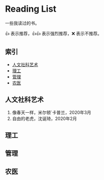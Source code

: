 # Reading List

一些我读过的书。

:+1: 表示推荐，:+1::+1: 表示强烈推荐，:x: 表示不推荐。

## 索引

- [人文社科艺术](#人文社科艺术)
- [理工](#理工)
- [管理](#管理)
- [农医](#农医)

## 人文社科艺术

1. 像春天一样，米尔顿`卡普兰，2020年3月
1. 自由的老虎，沈诞琦，2020年2月

## 理工

## 管理

## 农医
